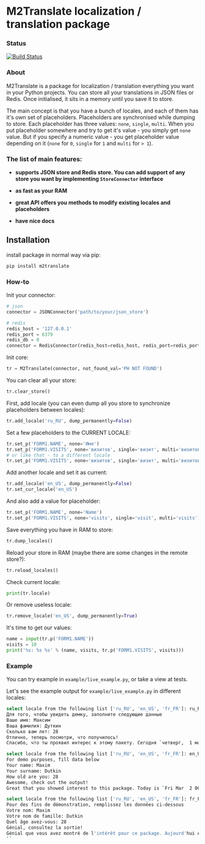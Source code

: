 # M2Translate localization / translation package

### Status

[![Build Status](https://travis-ci.org/mdutkin/m2translate.svg?branch=master)](https://travis-ci.org/mdutkin/m2translate)


### About


M2Translate is a package for localization / translation everything you want in your Python projects. 
You can store all your translations in JSON files or Redis. Once initialised, it sits in a memory until 
you save it to store.

The main concept is that you have a bunch of locales, and each of them has it's own set of placeholders. 
Placeholders are synchronised while dumping to store. Each placeholder has three values: `none`, `single`, 
`multi`. When you put placeholder somewhere and try to get it's value - you simply get `none` value. But if you 
specify a numeric value - you get placeholder value depending on it (`none` for `0`, `single` for `1` and `multi` 
for `> 1`).


### The list of main features:

* **supports JSON store and Redis store. You can add support of any store you want by implementing 
`StoreConnector` interface**

* **as fast as your RAM**

* **great API offers you methods to modify existing locales and placeholders**

* **have nice docs**


## Installation

install package in normal way via pip:

```bash
pip install m2translate
```


### How-to

Init your connector:

```python
# json
connector = JSONConnector('path/to/your/json_store')

# redis
redis_host = '127.0.0.1'
redis_port = 6379
redis_db = 0
connector = RedisConnector(redis_host=redis_host, redis_port=redis_port, redis_db=redis_db)
```

Init core:

```python
tr = M2Translate(connector, not_found_val='PH NOT FOUND')
```

You can clear all your store:

```python
tr.clear_store()
```

First, add locale (you can even dump all you store to synchronize placeholders between locales):

```python
tr.add_locale('ru_RU', dump_permanently=False)
```

Set a few placeholders to the CURRENT LOCALE:

```python
tr.set_p('FORM1.NAME', none='Имя')
tr.set_p('FORM1.VISITS', none='визитов', single='визит', multi='визитов')
# or like that - to a different locale
tr.set_p('FORM1.VISITS', none='визитов', single='визит', multi='визитов', l='ru_RU')
```

Add another locale and set it as current:

```python
tr.add_locale('en_US', dump_permanently=False)
tr.set_cur_locale('en_US')
```

And also add a value for placeholder:

```python
tr.set_p('FORM1.NAME', none='Name')
tr.set_p('FORM1.VISITS', none='visits', single='visit', multi='visits')
```

Save everything you have in RAM to store:

```python
tr.dump_locales()
```

Reload your store in RAM (maybe there are some changes in the remote store?):

```python
tr.reload_locales()
```

Check current locale:

```python
print(tr.locale)
```

Or remove useless locale:

```python
tr.remove_locale('en_US', dump_permanently=True)
```

It's time to get our values:

```python
name = input(tr.p('FORM1.NAME'))
visits = 10
print('%s: %s %s' % (name, visits, tr.p('FORM1.VISITS', visits)))
```

### Example

You can try example in `example/live_example.py`, or take a view at tests.

Let's see the example output for `example/live_example.py` in different locales:

```bash
select locale from the following list ['ru_RU', 'en_US', 'fr_FR']: ru_RU
Для того, чтобы увидеть демку, заполните следующие данные
Ваше имя: Максим
Ваша фамилия: Дуткин
Сколько вам лет: 28
Отлично, теперь посмотри, что получилось!
Спасибо, что ты проявил интерес к этому пакету. Сегодня `четверг,  1 марта 2018 г. 23:57:29` (проверка даты локали), тебя зовут Максим Дуткин и тебе сейчас 28 лет!
```

```bash
select locale from the following list ['ru_RU', 'en_US', 'fr_FR']: en_US
For demo purposes, fill data below
Your name: Maxim
Your surname: Dutkin
How old are you: 28
Awesome, check out the output!
Great that you showed interest to this package. Today is `Fri Mar  2 00:13:36 2018` (locale date check), your fullname is Maxim Dutkin and you are 28 years old!
```

```bash
select locale from the following list ['ru_RU', 'en_US', 'fr_FR']: fr_FR
Pour des fins de démonstration, remplissez les données ci-dessous
Votre nom: Maxim
Votre nom de famille: Dutkin
Quel âge avez-vous: 28
Génial, consultez la sortie!
Génial que vous avez montré de l'intérêt pour ce package. Aujourd'hui est `Ven  2 mar 00:14:45 2018` (vérification de la date locale), votre nom complet est Maxim Dutkin et vous avez 28 ans!
``